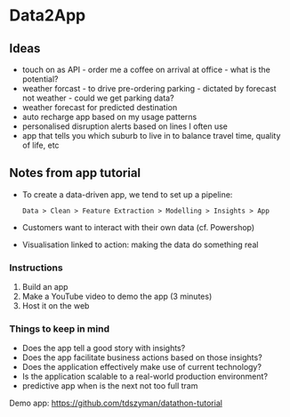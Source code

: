 # Data2App

## Ideas
  * touch on as API - order me a coffee on arrival at office - what is the potential?
  * weather forcast - to drive pre-ordering parking - dictated by forecast not weather - could we get parking data?
  * weather forecast for predicted destination
  * auto recharge app based on my usage patterns
  * personalised disruption alerts based on lines I often use
  * app that tells you which suburb to live in to balance travel time, quality of life, etc

## Notes from app tutorial

- To create a data-driven app, we tend to set up a pipeline:

      Data > Clean > Feature Extraction > Modelling > Insights > App

- Customers want to interact with their own data (cf. Powershop)
- Visualisation linked to action: making the data do something real

### Instructions

1. Build an app
2. Make a YouTube video to demo the app (3 minutes)
3. Host it on the web

### Things to keep in mind

- Does the app tell a good story with insights?
- Does the app facilitate business actions based on those insights?
- Does the application effectively make use of current technology?
- Is the application scalable to a real-world production environment?
- predictive app when is the next not too full tram

Demo app: https://github.com/tdszyman/datathon-tutorial
